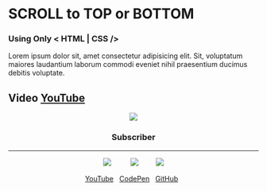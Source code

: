 # SCROLL to TOP or BOTTOM

### Using Only < HTML | CSS />

Lorem ipsum dolor sit, amet consectetur adipisicing elit. Sit, voluptatum maiores laudantium laborum commodi eveniet nihil praesentium ducimus debitis voluptate.

## Video [YouTube](https://www.youtube.com/channel/UC1L00AiTiPEin5dnUCMHgdw "YouTube")

<center>

[![](https://lh3.googleusercontent.com/7w9gGKY0pbCgg9Mf3M0KkeT019nQjUyFeYOZElVrZuafMnGPwVUqEz6SsmekDsRnrgzGgr22EmATo9d8nrnayG5F1dSsgQ_qctaTrvAePclt_g4OMuYh4_fGrlTNA6eDqlNtZ92ZPO-a3KvAfvRYUUUAEoXxeJqKIsRoQHU5iegCnWJBulW8my8-gPzm7LaDDMIY3PeUd3kUke9OMHLp_8aA8iLhpZ37mZLsXAnwlWWTJFqxTKDRfbbC3MyoAw8beD6FI0UzqgGjZj633alfAvJ6DftZO0kTaXvXmFX-BMhxerRsHvcknt9f_ZV_zuREYAORJjvZhrZADoAzdwR4ZmS54hFRKUN5wSwID4oz8tmPvClixfWxAkRIlszcJ3YeIX26jYXFq8WCllTjDTW5n9RWiZnDdr2ZwpZEfI73wj4W8rge_R4zzP_bGjWS-mW-KtGQ0y7m1wv-qbn0Dy0A1bsko3WVnxHeD3t42PaAIDmunSJfgUJPE8lnQpYX0omxYlVzaARJuvALpuBdoz-yg0uL0CgqMj7rF-vxbBdcRndPZ_asNo8WyCXmzYugGTaECsiMKeekIqPuS66SuJ9dKxBxGzlOSAAHvHrAMKR6_cOpVF0DvvYGktnJhEQFVcJlcvAwEJisrDi3zUM4ZE5zDqMSEmg6OHkNnyFV_YSYVMHotSkwzNUa=w1158-h652-no)](https://www.youtube.com/channel/UC1L00AiTiPEin5dnUCMHgdw "YouTube")

</center>

<center>

### Subscriber

</center>

<hr>

<center>

[![](https://img.icons8.com/ios-filled/32/000000/youtube-play.png)](https://www.youtube.com/channel/UC1L00AiTiPEin5dnUCMHgdw "YouTube")&nbsp;&nbsp;&nbsp;&nbsp;&nbsp;&nbsp;&nbsp;&nbsp;&nbsp;
[![](https://img.icons8.com/material/32/000000/codepen.png)](https://codepen.io/lorenzecode "CodePen")&nbsp;&nbsp;&nbsp;&nbsp;&nbsp;&nbsp;&nbsp;&nbsp;
[![](https://img.icons8.com/material-rounded/32/000000/github.png)](https://github.com/lorenzecode "GitHub")

[YouTube](https://www.youtube.com/channel/UC1L00AiTiPEin5dnUCMHgdw)&nbsp;&nbsp;
[CodePen](https://codepen.io/lorenzecode)&nbsp;&nbsp;
[GitHub](https://github.com/lorenzecode)&nbsp;&nbsp;

</center>